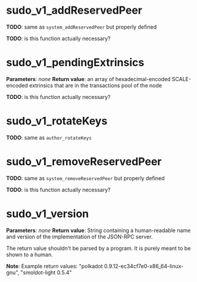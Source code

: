 # sudo_v1_addReservedPeer

**TODO**: same as `system_addReservedPeer` but properly defined

**TODO**: is this function actually necessary?

# sudo_v1_pendingExtrinsics

**Parameters**: *none*
**Return value**: an array of hexadecimal-encoded SCALE-encoded extrinsics that are in the transactions pool of the node

**TODO**: is this function actually necessary?

# sudo_v1_rotateKeys

**TODO**: same as `author_rotateKeys`

# sudo_v1_removeReservedPeer

**TODO**: same as `system_removeReservedPeer` but properly defined

**TODO**: is this function actually necessary?

# sudo_v1_version

**Parameters**: *none*
**Return value**: String containing a human-readable name and version of the implementation of the JSON-RPC server.

The return value shouldn't be parsed by a program. It is purely meant to be shown to a human.

**Note**: Example return values: "polkadot 0.9.12-ec34cf7e0-x86_64-linux-gnu", "smoldot-light 0.5.4"
